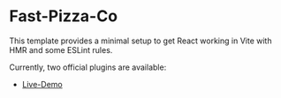 # Fast-Pizza-Co

This template provides a minimal setup to get React working in Vite with HMR and some ESLint rules.

Currently, two official plugins are available:

- [Live-Demo](https://fast-pizza-react-app.onrender.com/)
